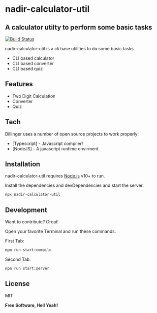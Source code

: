 # nadir-calculator-util
## A calculator utilty to perform some basic tasks

[![Build Status](https://travis-ci.org/joemccann/dillinger.svg?branch=master)](https://travis-ci.org/joemccann/dillinger)

nadir-calculator-util is a cli base utilities to do some basic tasks.

- CLI based calculator
- CLI based converter
- CLI based quiz


## Features

- Two Digit Calculation
- Converter
- Quiz

## Tech

Dillinger uses a number of open source projects to work properly:

- [Typescript] - Javascript compiler!
- [NodeJS] - A javascript runtime envirment

## Installation

nadir-calculator-util requires [Node.js](https://nodejs.org/) v10+ to run.

Install the dependencies and devDependencies and start the server.

```sh
npx nadir-calculator-util
```

## Development

Want to contribute? Great!

Open your favorite Terminal and run these commands.

First Tab:

```sh
npm run start:compile
```

Second Tab:

```sh
npm run start:server
```

## License

MIT

**Free Software, Hell Yeah!**

[//]: # (These are reference links used in the body of this note and get stripped out when the markdown processor does its job. There is no need to format nicely because it shouldn't be seen. Thanks SO - http://stackoverflow.com/questions/4823468/store-comments-in-markdown-syntax)

   [dill]: <https://github.com/joemccann/dillinger>
   [git-repo-url]: <https://github.com/joemccann/dillinger.git>
   [john gruber]: <http://daringfireball.net>
   [df1]: <http://daringfireball.net/projects/markdown/>
   [markdown-it]: <https://github.com/markdown-it/markdown-it>
   [Ace Editor]: <http://ace.ajax.org>
   [node.js]: <http://nodejs.org>
   [Twitter Bootstrap]: <http://twitter.github.com/bootstrap/>
   [jQuery]: <http://jquery.com>
   [@tjholowaychuk]: <http://twitter.com/tjholowaychuk>
   [express]: <http://expressjs.com>
   [AngularJS]: <http://angularjs.org>
   [Gulp]: <http://gulpjs.com>

   [PlDb]: <https://github.com/joemccann/dillinger/tree/master/plugins/dropbox/README.md>
   [PlGh]: <https://github.com/joemccann/dillinger/tree/master/plugins/github/README.md>
   [PlGd]: <https://github.com/joemccann/dillinger/tree/master/plugins/googledrive/README.md>
   [PlOd]: <https://github.com/joemccann/dillinger/tree/master/plugins/onedrive/README.md>
   [PlMe]: <https://github.com/joemccann/dillinger/tree/master/plugins/medium/README.md>
   [PlGa]: <https://github.com/RahulHP/dillinger/blob/master/plugins/googleanalytics/README.md>
